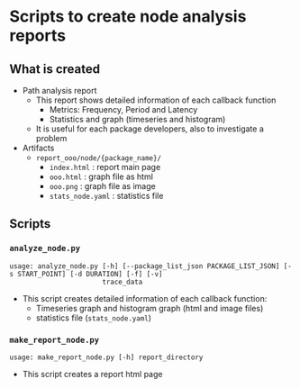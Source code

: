 # Scripts to create node analysis reports

## What is created

- Path analysis report
    - This report shows detailed information of each callback function
        - Metrics: Frequency, Period and Latency
        - Statistics and graph (timeseries and histogram)
    - It is useful for each package developers, also to investigate a problem
- Artifacts
    - `report_ooo/node/{package_name}/`
        - `index.html` : report main page
        - `ooo.html` : graph file as html
        - `ooo.png` : graph file as image
        - `stats_node.yaml` : statistics file

## Scripts

### `analyze_node.py`

```sh:usage
usage: analyze_node.py [-h] [--package_list_json PACKAGE_LIST_JSON] [-s START_POINT] [-d DURATION] [-f] [-v]
                       trace_data

```

- This script creates detailed information of each callback function:
     - Timeseries graph and histogram graph (html and image files)
     - statistics file (`stats_node.yaml`)

### `make_report_node.py`

```sh:usage
usage: make_report_node.py [-h] report_directory
```

- This script creates a report html page
